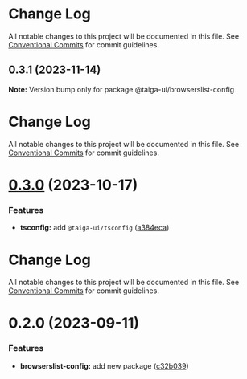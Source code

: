 # Change Log

All notable changes to this project will be documented in this file. See
[Conventional Commits](https://conventionalcommits.org) for commit guidelines.

## 0.3.1 (2023-11-14)

**Note:** Version bump only for package @taiga-ui/browserslist-config

# Change Log

All notable changes to this project will be documented in this file. See
[Conventional Commits](https://conventionalcommits.org) for commit guidelines.

# [0.3.0](https://github.com/taiga-family/linters/compare/@taiga-ui/browserslist-config@0.2.0...@taiga-ui/browserslist-config@0.3.0) (2023-10-17)

### Features

- **tsconfig:** add `@taiga-ui/tsconfig`
  ([a384eca](https://github.com/taiga-family/linters/commit/a384ecac1e036a66d5a7e95f9bb6790f34a592d9))

# Change Log

All notable changes to this project will be documented in this file. See
[Conventional Commits](https://conventionalcommits.org) for commit guidelines.

# 0.2.0 (2023-09-11)

### Features

- **browserslist-config:** add new package
  ([c32b039](https://github.com/taiga-family/linters/commit/c32b039d2a667170bb99c9f5575227b8a5d51f5e))

